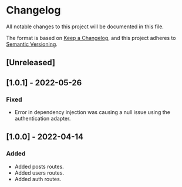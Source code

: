 # Changelog

All notable changes to this project will be documented in this file.

The format is based on [Keep a Changelog](https://keepachangelog.com/en/1.0.0/), and this project adheres
to [Semantic Versioning](https://semver.org/spec/v2.0.0.html).

## [Unreleased]

## [1.0.1] - 2022-05-26

### Fixed

- Error in dependency injection was causing a null issue using the authentication adapter.

## [1.0.0] - 2022-04-14

### Added

- Added posts routes.
- Added users routes.
- Added auth routes.